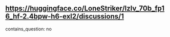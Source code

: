 ## https://huggingface.co/LoneStriker/lzlv_70b_fp16_hf-2.4bpw-h6-exl2/discussions/1

contains_question: no